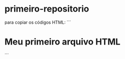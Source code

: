 # primeiro-repositorio
para copiar os códigos HTML:
´´´
<html>
  <h1>Meu primeiro arquivo HTML</h1> 
  </html>
 ´´´
  
